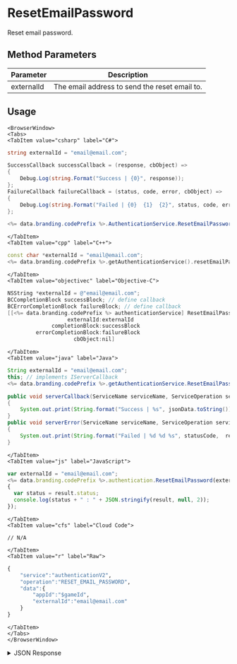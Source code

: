 # ResetEmailPassword

Reset email password.

<PartialServop service_name="authenticationV2" operation_name="RESET_EMAIL_PASSWORD" />

## Method Parameters

| Parameter  | Description                                   |
| ---------- | --------------------------------------------- |
| externalId | The email address to send the reset email to. |

## Usage

```mdx-code-block
<BrowserWindow>
<Tabs>
<TabItem value="csharp" label="C#">
```

```csharp
string externalId = "email@email.com";

SuccessCallback successCallback = (response, cbObject) =>
{
    Debug.Log(string.Format("Success | {0}", response));
};
FailureCallback failureCallback = (status, code, error, cbObject) =>
{
    Debug.Log(string.Format("Failed | {0}  {1}  {2}", status, code, error));
};

<%= data.branding.codePrefix %>.AuthenticationService.ResetEmailPassword(externalId, successCallback, failureCallback);
```

```mdx-code-block
</TabItem>
<TabItem value="cpp" label="C++">
```

```cpp
const char *externalId = "email@email.com";
<%= data.branding.codePrefix %>.getAuthenticationService().resetEmailPassword(externalId, this);
```

```mdx-code-block
</TabItem>
<TabItem value="objectivec" label="Objective-C">
```

```objectivec
NSString *externalId = @"email@email.com";
BCCompletionBlock successBlock; // define callback
BCErrorCompletionBlock failureBlock; // define callback
[[<%= data.branding.codePrefix %> authenticationService] ResetEmailPassword:
                   externalId:externalId
              completionBlock:successBlock
         errorCompletionBlock:failureBlock
                     cbObject:nil]
```

```mdx-code-block
</TabItem>
<TabItem value="java" label="Java">
```

```java
String externalId = "email@email.com";
this; // implements IServerCallback
<%= data.branding.codePrefix %>.getAuthenticationService.ResetEmailPassword(externalId, this);

public void serverCallback(ServiceName serviceName, ServiceOperation serviceOperation, JSONObject jsonData)
{
    System.out.print(String.format("Success | %s", jsonData.toString()));
}
public void serverError(ServiceName serviceName, ServiceOperation serviceOperation, int statusCode, int reasonCode, String jsonError)
{
    System.out.print(String.format("Failed | %d %d %s", statusCode,  reasonCode, jsonError.toString()));
}

```

```mdx-code-block
</TabItem>
<TabItem value="js" label="JavaScript">
```

```javascript
var externalId = "email@email.com";
<%= data.branding.codePrefix %>.authentication.ResetEmailPassword(externalId, result =>
{
  var status = result.status;
  console.log(status + " : " + JSON.stringify(result, null, 2));
});
```

```mdx-code-block
</TabItem>
<TabItem value="cfs" label="Cloud Code">
```

```cfscript
// N/A
```

```mdx-code-block
</TabItem>
<TabItem value="r" label="Raw">
```

```r
{
    "service":"authenticationV2",
    "operation":"RESET_EMAIL_PASSWORD",
    "data":{
        "appId":"$gameId",
        "externalId":"email@email.com"
    }
}
```

```mdx-code-block
</TabItem>
</Tabs>
</BrowserWindow>
```

<details>
<summary>JSON Response</summary>

```json
{
    "status": 200,
    "data": null
}
```

</details>

